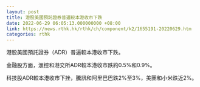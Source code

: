 ```yaml
---
layout: post
title: 港股美國預託證券普遍較本港收市下跌
date: 2022-06-29 06:05:13.000000000 +08:00
link: https://news.rthk.hk/rthk/ch/component/k2/1655191-20220629.htm
categories: rthk
---
```


港股美國預託證券（ADR）普遍較本港收市下跌。

金融股方面，滙控和港交所ADR較本港收市跌約0.5%和0.9%。

科技股ADR較本港收市下挫，騰訊和阿里巴巴跌2%至3%，美團和小米跌近2%。
